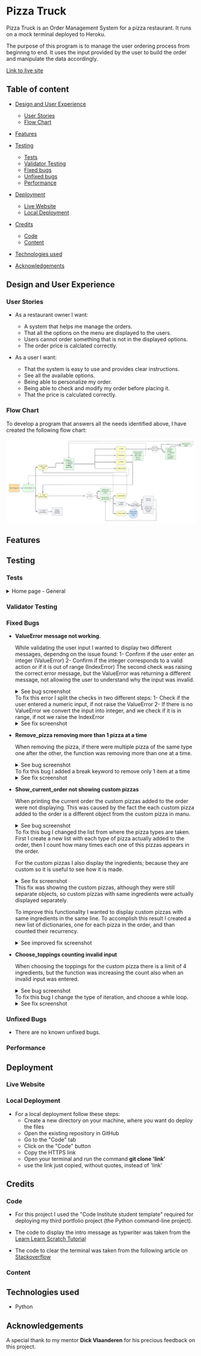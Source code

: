 # Pizza Truck

Pizza Truck is an Order Management System for a pizza restaurant.
It runs on a mock terminal deployed to Heroku.

The purpose of this program is to manage the user ordering process from beginnng to end. It uses the input provided by the user to build the order and manipulate the data accordingly.

[Link to live site](https://pizza-truck.herokuapp.com/)


## Table of content

- [Design and User Experience](#design-and-user-experience)
  - [User Stories](#user-stories)
  - [Flow Chart](#flow-chart)

- [Features](#features)
  

- [Testing](#testing)
  - [Tests](#tests)
  - [Validator Testing](#validator-testing)
  - [Fixed bugs](#fixed-bugs)
  - [Unfixed bugs](#unfixed-bugs)
  - [Performance](#performance)

- [Deployment](#deployment)
  - [Live Website](#live-website)
  - [Local Deployment](#local-deployment)

- [Credits](#credits)
  - [Code](#code)
  - [Content](#content)

- [Technologies used](#technologies-used)

- [Acknowledgements](#acknowledgements)

## Design and User Experience


### User Stories
- As a restaurant owner I want:
    - A system that helps me manage the orders.
    - That all the options on the menu are displayed to the users.
    - Users cannot order something that is not in the displayed options.
    - The order price is calclated correctly.

- As a user I want:
    - That the system is easy to use and provides clear instructions.
    - See all the available options.
    - Being able to personalize my order.
    - Being able to check and modify my order before placing it.
    - That the price is calculated correctly.


### Flow Chart

To develop a program that answers all the needs identified above, I have created the following flow chart:

![Flow_Chart](media/flow_chart.png)

## Features 


## Testing 


### Tests

  <details>
  <summary>Home page - General</summary>

  |Action | Expected behavious | Pass / Fail|
  |-------|--------------------|-------|
  |Action here | Expected behavious here | Pass |
  |Action here | Expected behavious here | Pass |
  |Action here | Expected behavious here | Pass |
  |Action here | Expected behavious here | Pass |
  |Action here | Expected behavious here | Pass |
  |Action here | Expected behavious here | Pass |
  |Action here | Expected behavious here | Pass |
  |Action here | Expected behavious here | Pass |

  </details>




### Validator Testing


### Fixed Bugs

- __ValueError message not working.__ 

  While validating the user input I wanted to display two different messages, dependng on the issue found:
  1- Confirm if the user enter an integer (ValueError)
  2- Confirm if the integer corresponds to a valid action or if it is out of range (IndexError)
  The second check was raising the correct error message, but the ValueError was returning a different message, not allowing the user to understand why the input was invalid.
    <details>
    <summary>See bug screenshot</summary>
    
    ![Bug](media/input-validation-bug.png)

    </details>
    To fix this error I split the checks in two different steps:
    1- Check if the user entered a numeric input, if not raise the ValueError
    2- If there is no ValueError we convert the input into integer, and we check if it is in range, if not we raise the IndexError
    <details>
    <summary>See fix screenshot</summary>
    
    ![Fix](media/input-validation-fix.png)

    </details>

- __Remove_pizza removing more than 1 pizza at a time__ 

  When removing the pizza, if there were multiple pizza of the same type one after the other, the function was removing more than one at a time.
    <details>
    <summary>See bug screenshot</summary>
    
    ![Bug](media/remove-pizza-bug.png)

    </details>
    To fix this bug I added a break keyword to remove only 1 item at a time
    <details>
    <summary>See fix screenshot</summary>
    
    ![Fix](media/remove-pizza-fix.png)

    </details>

- __Show_current_order not showing custom pizzas__ 

  When printing the current order the custom pizzas added to the order were not displaying.
  This was caused by the fact the each custom pizza added to the order is a different object from the custom pizza in manu.
    <details>
    <summary>See bug screenshot</summary>
    
    ![Bug](media/display-order-bug.png)

    </details>
    To fix this bug I changed the list from where the pizza types are taken.
    First I create a new list with each type of pizza actually added to the order, then I count how many times each one of this pizzas appears in the order.

    For the custom pizzas I also display the ingredients; because they are custom so it is useful to see how it is made.
    <details>
    <summary>See fix screenshot</summary>
    
    ![Fix](media/display-order-fix.png)

    </details>
    This fix was showing the custom pizzas, although they were still separate objects, so custom pizzas with same ingredients were actually displayed separately.

    To improve this functionality I wanted to display custom pizzas with same ingredients in the same line. To accomplish this result I created a new list of dictionaries, one for each pizza in the order, and than counted their recurrency.
    <details>
    <summary>See improved fix screenshot</summary>
    
    ![Fix](media/display-order-fix-improved.png)

    </details>

- __Choose_toppings counting invalid input__ 

  When choosing the toppings for the custom pizza there is a limit of 4 ingredients, but the function was increasing the count also when an invalid input was entered.
    <details>
    <summary>See bug screenshot</summary>
    
    ![Bug](media/choose-toppings-bug.png)

    </details>
    To fix this bug I change the type of iteration, and choose a while loop.
    <details>
    <summary>See fix screenshot</summary>
    
    ![Fix](media/choose-toppings-fix.png)

    </details>


### Unfixed Bugs

- There are no known unfixed bugs.


### Performance


## Deployment


### Live Website


### Local Deployment
  - For a local deployment follow these steps:
    - Create a new directory on your machine, where you want do deploy the files
    - Open the existing repository in GitHub
    - Go to the "Code" tab
    - Click on the "Code" button
    - Copy the HTTPS link
    - Open your terminal and run the command __git clone 'link'__
    - use the link just copied, without quotes, instead of 'link'

## Credits 

### Code
- For this project I used the "Code Institute student template" required for deploying my third portfolio project (the Python command-line project). 

- The code to display the intro message as typwriter was taken from the [Learn Learn Scratch Tutorial](https://www.youtube.com/watch?v=2h8e0tXHfk0)

- The code to clear the terminal was taken from the following article on [Stackoverflow](https://stackoverflow.com/questions/2084508/clear-terminal-in-python)


### Content


## Technologies used

  - Python

## Acknowledgements

A special thank to my mentor __Dick Vlaanderen__ for his precious feedback on this project.